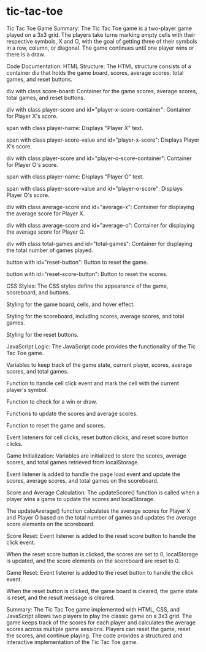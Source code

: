 # tic-tac-toe
Tic Tac Toe Game Summary:
The Tic Tac Toe game is a two-player game played on a 3x3 grid. The players take turns marking empty 
cells with their respective symbols, X and O, with the goal of getting three of their symbols in a row, 
column, or diagonal. The game continues until one player wins or there is a draw.

Code Documentation:
HTML Structure:
The HTML structure consists of a container div that holds the game board, scores, average scores, total 
games, and reset buttons.

div with class score-board: Container for the game scores, average scores, total games, and reset buttons.

div with class player-score and id="player-x-score-container": Container for Player X's score.

span with class player-name: Displays "Player X" text.

span with class player-score-value and id="player-x-score": Displays Player X's score.

div with class player-score and id="player-o-score-container": Container for Player O's score.

span with class player-name: Displays "Player O" text.

span with class player-score-value and id="player-o-score": Displays Player O's score.

div with class average-score and id="average-x": Container for displaying the average score for Player X.

div with class average-score and id="average-o": Container for displaying the average score for Player O.

div with class total-games and id="total-games": Container for displaying the total number of games played.

button with id="reset-button": Button to reset the game.

button with id="reset-score-button": Button to reset the scores.

CSS Styles:
The CSS styles define the appearance of the game, scoreboard, and buttons.

Styling for the game board, cells, and hover effect.

Styling for the scoreboard, including scores, average scores, and total games.

Styling for the reset buttons.

JavaScript Logic:
The JavaScript code provides the functionality of the Tic Tac Toe game.

Variables to keep track of the game state, current player, scores, average scores, and total games.

Function to handle cell click event and mark the cell with the current player's symbol.

Function to check for a win or draw.

Functions to update the scores and average scores.

Function to reset the game and scores.

Event listeners for cell clicks, reset button clicks, and reset score button clicks.

Game Initialization:
Variables are initialized to store the scores, average scores, and total games retrieved from localStorage.

Event listener is added to handle the page load event and update the scores, average scores, and total games on the scoreboard.

Score and Average Calculation:
The updateScore() function is called when a player wins a game to update the scores and localStorage.

The updateAverage() function calculates the average scores for Player X and Player O based on the total number 
of games and updates the average score elements on the scoreboard.

Score Reset:
Event listener is added to the reset score button to handle the click event.

When the reset score button is clicked, the scores are set to 0, localStorage is updated, and the score elements 
on the scoreboard are reset to 0.

Game Reset:
Event listener is added to the reset button to handle the click event.

When the reset button is clicked, the game board is cleared, the game state is reset, and the result message is cleared.

Summary:
The Tic Tac Toe game implemented with HTML, CSS, and JavaScript allows two players to play the classic game on a 
3x3 grid. The game keeps track of the scores for each player and calculates the average scores across multiple game 
sessions. Players can reset the game, reset the scores, and continue playing. The code provides a structured and 
interactive implementation of the Tic Tac Toe game.
